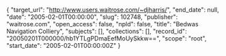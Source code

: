 {
  "target_url": "http://www.users.waitrose.com/~djharris/", 
  "end_date": null, 
  "date": "2005-02-01T00:00:00", 
  "slug": 102748, 
  "publisher": "waitrose.com", 
  "open_access": false, 
  "npld": false, 
  "title": "Bedwas Navigation Colliery", 
  "subjects": [], 
  "collections": [], 
  "record_id": "20050201T000000/hb1YTLgPDmaEefMoUySkkw==", 
  "scope": "root", 
  "start_date": "2005-02-01T00:00:00Z"
}

